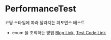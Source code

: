 # PerformanceTest
코딩 스타일에 따라 달라지는 퍼포먼스 테스트

- enum 을 조회하는 방법 [Blog Link](https://hyune-c.tistory.com/5), [Test Code Link](https://github.com/Hyune-c/PerformanceTest/blob/master/src/test/java/com/example/performance/code/CategoryColorTest.java)
